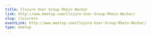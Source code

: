 ```yaml
---
title: Clojure User Group Rhein Neckar
link: http://www.meetup.com/Clojure-User-Group-Rhein-Neckar/
slug: clojurern
eventLink: http://www.meetup.com/Clojure-User-Group-Rhein-Neckar/
type: meetup
---
```


